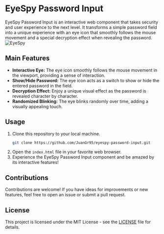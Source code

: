 # EyeSpy Password Input

EyeSpy Password Input is an interactive web component that takes security and user experience to the next level. It transforms a simple password field into a unique experience with an eye icon that smoothly follows the mouse movement and a special decryption effect when revealing the password.
![EyeSpy](https://github.com/JuanGr95/EyeSpy-Password-Input/assets/131586834/ba3647f9-3ed8-4606-aa0d-0b7087011bde)
## Main Features

- **Interactive Eye:** The eye icon smoothly follows the mouse movement in the viewport, providing a sense of interaction.
- **Show/Hide Password:** The eye icon acts as a switch to show or hide the entered password in the field.
- **Decryption Effect:** Enjoy a unique visual effect as the password is revealed character by character.
- **Randomized Blinking:** The eye blinks randomly over time, adding a visually appealing touch.

## Usage

1. Clone this repository to your local machine.
   ```bash
   git clone https://github.com/JuanGr95/eyespy-password-input.git
2. Open the `index.html` file in your favorite web browser.
3. Experience the EyeSpy Password Input component and be amazed by its interactive features!

## Contributions

Contributions are welcome! If you have ideas for improvements or new features, feel free to open an issue or submit a pull request.

## License

This project is licensed under the MIT License - see the [LICENSE](LICENSE) file for details.
